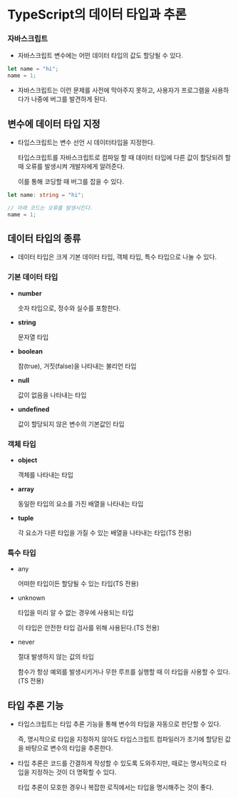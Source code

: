 # TypeScript의 데이터 타입과 추론

### 자바스크립트

- 자바스크립트 변수에는 어떤 데이터 타입의 값도 할당될 수 있다.

```js
let name = "hi";
name = 1;
```

- 자바스크립트는 이런 문제를 사전에 막아주지 못하고, 사용자가 프로그램을 사용하다가 나중에 버그를 발견하게 된다.

## 변수에 데이터 타입 지정

- 타입스크립트는 변수 선언 시 데이터타입을 지정한다.

  타입스크립트를 자바스크립트로 컴파일 할 때 데이터 타입에 다른 값이 할당되려 할 때 오류를 발생시켜 개발자에게 알려준다.

  이를 통해 코딩할 때 버그를 잡을 수 있다.

```ts
let name: string = "hi";

// 아래 코드는 오류를 발생시킨다.
name = 1;
```

## 데이터 타입의 종류

- 데이터 타입은 크게 기본 데이터 타입, 객체 타입, 특수 타입으로 나눌 수 있다.

### 기본 데이터 타입

- **number**

  숫자 타입으로, 정수와 실수를 포함한다.

- **string**

  문자열 타입

- **boolean**

  참(true), 거짓(false)을 나타내는 불리언 타입

- **null**

  값이 없음을 나타내는 타입

- **undefined**

  값이 할당되지 않은 변수의 기본값인 타입

### 객체 타입

- **object**

  객체를 나타내는 타입

- **array**

  동일한 타입의 요소를 가진 배열을 나타내는 타입

- **tuple**

  각 요소가 다른 타입을 가질 수 있는 배열을 나타내는 타입(TS 전용)

### 특수 타입

- any

  어떠한 타입이든 할당될 수 있는 타입(TS 전용)

- unknown

  타입을 미리 알 수 없는 경우에 사용되는 타입

  이 타입은 안전한 타입 검사를 위해 사용된다.(TS 전용)

- never

  절대 발생하지 않는 값의 타입

  함수가 항상 예외를 발생시키거나 무한 루프를 실행할 때 이 타입을 사용할 수 있다.(TS 전용)

## 타입 추론 기능

- 타입스크립트는 타입 추론 기능을 통해 변수의 타입을 자동으로 판단할 수 있다.

  즉, 명시적으로 타입을 지정하지 않아도 타입스크립트 컴파일러가 초기에 할당된 값을 바탕으로 변수의 타입을 추론한다.

- 타입 추론은 코드를 간결하게 작성할 수 있도록 도와주지만, 때로는 명시적으로 타입을 지정하는 것이 더 명확할 수 있다.

  타입 추론이 모호한 경우나 복잡한 로직에서는 타입을 명시해주는 것이 좋다.
